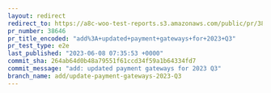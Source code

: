 ```yaml
---
layout: redirect
redirect_to: https://a8c-woo-test-reports.s3.amazonaws.com/public/pr/38646/e2e/index.html
pr_number: 38646
pr_title_encoded: "add%3A+updated+payment+gateways+for+2023+Q3"
pr_test_type: e2e
last_published: "2023-06-08 07:35:53 +0000"
commit_sha: 264ab64d0b48a79551f61ccd34f59a1b64334fd7
commit_message: "add: updated payment gateways for 2023 Q3"
branch_name: add/update-payment-gateways-2023-Q3
---
```

